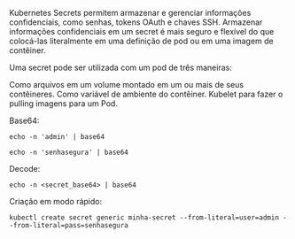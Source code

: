 Kubernetes Secrets permitem armazenar e gerenciar informações confidenciais, como senhas, tokens OAuth e chaves SSH. Armazenar informações confidenciais em um secret é mais seguro e flexível do que colocá-las literalmente em uma definição de pod ou em uma imagem de contêiner.

Uma secret pode ser utilizada com um pod de três maneiras:

Como arquivos em um volume montado em um ou mais de seus contêineres.
Como variável de ambiente do contêiner.
Kubelet para fazer o pulling imagens para um Pod.

Base64:

    echo -n 'admin' | base64

    echo -n 'senhasegura' | base64

Decode:

    echo -n <secret_base64> | base64

Criação em modo rápido:

    kubectl create secret generic minha-secret --from-literal=user=admin --from-literal=pass=senhasegura
